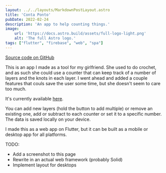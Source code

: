 ```yaml
---
layout: ../../layouts/MarkdownPostLayout.astro
title: 'Conta Ponto'
pubDate: 2022-02-24
description: 'An app to help counting things.'
image:
    url: 'https://docs.astro.build/assets/full-logo-light.png'
    alt: 'The full Astro logo.'
tags: ["flutter", "firebase", "web", "spa"]
---
```

[Source code on GitHub](https://github.com/mattoi/conta-ponto)

This is an app I made as a tool for my girlfriend. She used to do crochet, and as such she could use a counter that can keep track of a number of layers and the knots in each layer. I went ahead and added a couple features that couls save the user some time, but she doesn't seem to care too much.

It's currently available [here](https://conta-ponto-crochet.web.app).

You can add new layers (hold the button to add multiple) or remove an existing one, add or subtract to each counter or set it to a specific number. The data is saved locally on your device.

I made this as a web app on Flutter, but it can be built as a mobile or desktop app for all platforms.

TODO:
- Add a screenshot to this page
- Rewrite in an actual web framework (probably Solid)
- Implement layout for desktops
